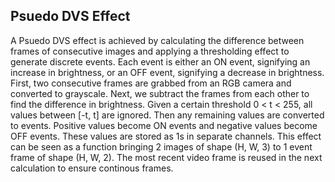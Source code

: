 ## Psuedo DVS Effect

A Psuedo DVS effect is achieved by calculating the difference between frames of consecutive images and applying a thresholding effect to generate discrete events. Each event is either an ON event, signifying an increase in brightness, or an OFF event, signifying a decrease in brightness.  First, two consecutive frames are grabbed from an RGB camera and converted to grayscale. Next, we subtract the frames from each other to find the difference in brightness. Given a certain threshold 0 < t < 255, all values between [-t, t] are ignored. Then any remaining values are converted to events. Positive values become ON events and negative values become OFF events. These values are stored as 1s in separate channels. This effect can be seen as a function bringing 2 images of shape (H, W, 3) to 1 event frame of shape (H, W, 2). The most recent video frame is reused in the next calculation to ensure continous frames. 
